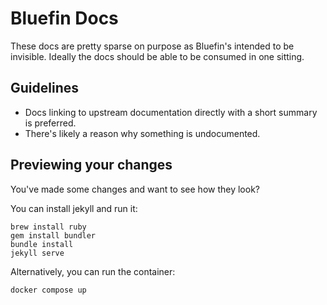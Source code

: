 # Bluefin Docs

These docs are pretty sparse on purpose as Bluefin's intended to be invisible. Ideally the docs should be able to be consumed in one sitting.  

## Guidelines 

- Docs linking to upstream documentation directly with a short summary is preferred.
- There's likely a reason why something is undocumented.

## Previewing your changes

You've made some changes and want to see how they look?

You can install jekyll and run it: 

```
brew install ruby
gem install bundler
bundle install
jekyll serve
```


Alternatively, you can run the container:

```
docker compose up
```
